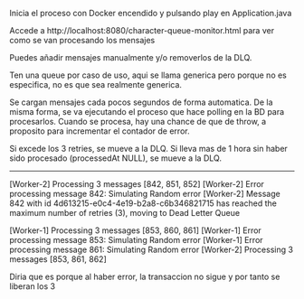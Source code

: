 Inicia el proceso con Docker encendido y pulsando play en Application.java

Accede a http://localhost:8080/character-queue-monitor.html para ver como se van procesando los mensajes

Puedes añadir mensajes manualmente y/o removerlos de la DLQ.

Ten una queue por caso de uso, aqui se llama generica pero porque no es especifica, no es que sea realmente generica.

Se cargan mensajes cada pocos segundos de forma automatica.
De la misma forma, se va ejecutando el proceso que hace polling en la BD para procesarlos.
Cuando se procesa, hay una chance de que de throw, a proposito para incrementar el contador de error.

Si excede los 3 retries, se mueve a la DLQ.
Si lleva mas de 1 hora sin haber sido procesado (processedAt NULL), se mueve a la DLQ.


------------------------

[Worker-2] Processing 3 messages [842, 851, 852]
[Worker-2] Error processing message 842: Simulating Random error
[Worker-2] Message 842 with id 4d613215-e0c4-4e19-b2a8-c6b346821715 has reached the maximum number of retries (3), moving to Dead Letter Queue

[Worker-1] Processing 3 messages [853, 860, 861]
[Worker-1] Error processing message 853: Simulating Random error
[Worker-1] Error processing message 861: Simulating Random error
[Worker-2] Processing 3 messages [853, 861, 862]

Diria que es porque al haber error, la transaccion no sigue y por tanto se liberan los 3
